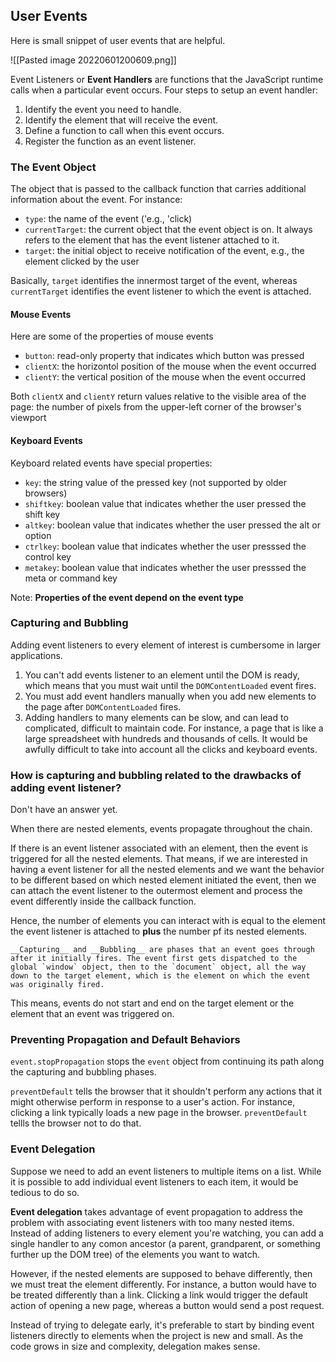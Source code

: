 ## User Events
Here is small snippet of user events that are helpful. 

![[Pasted image 20220601200609.png]]

Event Listeners or __Event Handlers__ are functions that the JavaScript runtime calls when a particular event occurs. Four steps to setup an event handler:
1. Identify the event you need to handle. 
2. Identify the element that will receive the event.
3. Define a function to call when this event occurs.
4. Register the function as an event listener.

### The Event Object
The object that is passed to the callback function that carries additional information about the event. For instance:
- `type`: the name of the event ('e.g., 'click)
- `currentTarget`: the current object  that the event object is on. It always refers to the element that has the event listener attached to it.
- `target`: the initial object to receive notification of the event, e.g., the element clicked by the user

Basically, `target` identifies the innermost target of the event, whereas `currentTarget` identifies the event listener to which the event is attached.

#### Mouse Events

Here are some of the properties of mouse events
- `button`: read-only property that indicates which button was pressed
- `clientX`: the horizontol position of the mouse when the event occurred
- `clientY`: the vertical position of the mouse when the event occurred

Both `clientX` and `clientY` return values relative to the visible area of the page: the number of pixels from the upper-left corner of the browser's viewport

#### Keyboard Events
Keyboard related events have special properties:

- `key`: the string value of the pressed key (not supported by older browsers)
- `shiftkey`: boolean value that indicates whether the user pressed the shift key
- `altkey`: boolean value that indicates whether the user pressed the alt or option 
- `ctrlkey`: boolean value that indicates whether the user presssed the control key
- `metakey`: boolean value that indicates whether the user presssed the meta or command key

Note: __Properties of the event depend on the event type__

### Capturing and Bubbling
Adding event listeners to every element of interest is cumbersome in larger applications. 

1. You can't add events listener to an element until the DOM is ready, which means that you must wait until the `DOMContentLoaded` event fires. 
2. You must add event handlers manually when you add new elements to the page after `DOMContentLoaded` fires.
3. Adding handlers to many elements can be slow, and can lead to complicated, difficult to maintain code. For instance, a page that is like a large spreadsheet with hundreds and thousands of cells. It would be awfully difficult to take into account all the clicks and keyboard events.

### How is capturing and bubbling related to the drawbacks of adding event listener?
Don't have an answer yet.

When there are nested elements, events propagate throughout the chain. 

If there is an event listener associated with an element, then the event is triggered for all the nested elements. That means, if we are interested in having a event listener for all the nested elements and we want the behavior to be different based on which nested element initiated the event, then we can attach the event listener to the outermost element and process the event differently inside the callback function.

Hence, the number of elements you can interact with is equal to the element the event listener is attached to __plus__ the number pf its nested elements.

	__Capturing__ and __Bubbling__ are phases that an event goes through after it initially fires. The event first gets dispatched to the global `window` object, then to the `document` object, all the way down to the target element, which is the element on which the event was originally fired. 

This means, events do not start and end on the target element or the element that an event was triggered on.

### Preventing Propagation and Default Behaviors

`event.stopPropagation` stops the `event` object from continuing its path along the capturing and bubbling phases.

`preventDefault` tells the browser that it shouldn't perform any actions that it might otherwise perform in response to a user's action. For instance, clicking a link typically loads a new page in the browser. `preventDefault` tellls the browser not to do that.

### Event Delegation

Suppose we need to add an event listeners to multiple items on a list. While it is possible to add individual event listeners to each item, it would be tedious to do so. 

__Event delegation__ takes advantage of event propagation to address the problem with associating event listeners with too many nested items. Instead of adding listeners to every element you're watching, you can add a single handler to any comon ancestor (a parent, grandparent, or something further up the DOM tree) of the elements you want to watch.

However, if the nested elements are supposed to behave differently, then we must treat the element differently. For instance, a button would have to be treated differently than a link. Clicking a link would trigger the default action of opening a new page, whereas a button would send a post request.

Instead of trying to delegate early, it's preferable to start by binding event listeners directly to elements when the project is new and small. As the code grows in size and complexity, delegation makes sense.






